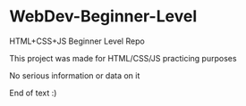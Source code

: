 # WebDev-Beginner-Level

HTML+CSS+JS Beginner Level Repo

This project was made for HTML/CSS/JS practicing purposes

No serious information or data on it

End of text :)
